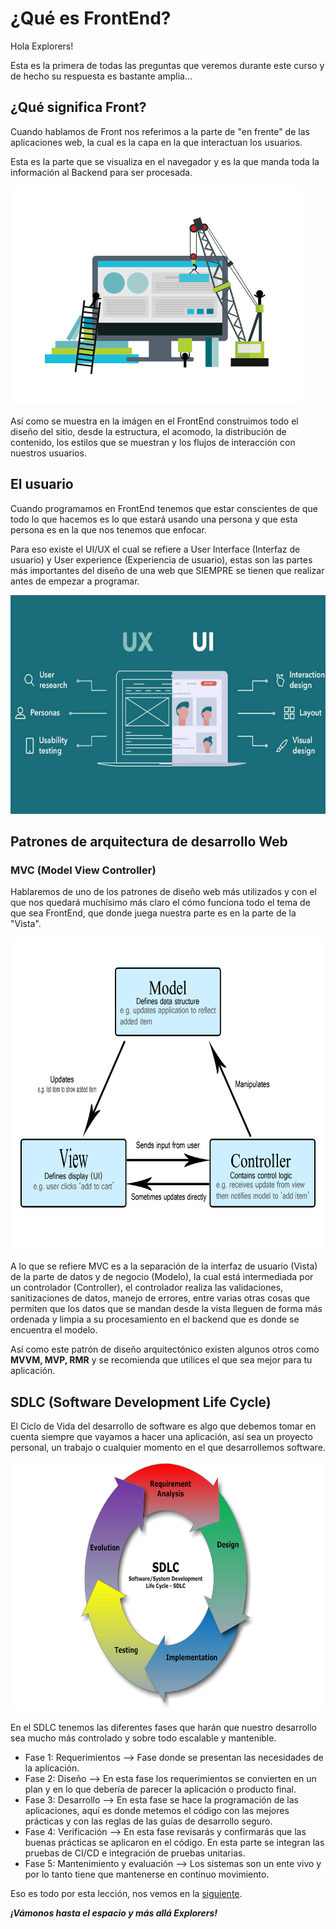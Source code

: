 # ¿Qué es FrontEnd?

Hola Explorers!

Esta es la primera de todas las preguntas que veremos durante este curso y de hecho su respuesta es bastante amplia...

## ¿Qué significa Front?

Cuando hablamos de Front nos referimos a la parte de "en frente" de las aplicaciones web, la cual es la capa en la que interactuan los usuarios. 

Esta es la parte que se visualiza en el navegador y es la que manda toda la información al Backend para ser procesada.

<img src="../images/qefe1.gif" alt="FrontEnd" height="350">

Así como se muestra en la imágen en el FrontEnd construimos todo el diseño del sitio, desde la estructura, el acomodo, la distribución de contenido, los estilos que se muestran y los flujos de interacción con nuestros usuarios.

## El usuario

Cuando programamos en FrontEnd tenemos que estar conscientes de que todo lo que hacemos es lo que estará usando una persona y que esta persona es en la que nos tenemos que enfocar.

Para eso existe el UI/UX el cual se refiere a User Interface (Interfaz de usuario) y User experience (Experiencia de usuario), estas son las partes más importantes del diseño de una web que SIEMPRE se tienen que realizar antes de empezar a programar.

<img src="../images/uxui.jpg" alt="UI/UX" height="350">

## Patrones de arquitectura de desarrollo Web
### MVC (Model View Controller)

Hablaremos de uno de los patrones de diseño web más utilizados y con el que nos quedará muchísimo más claro el cómo funciona todo el tema de que sea FrontEnd, que donde juega nuestra parte es en la parte de la "Vista".

<img src="../images/mvc.png" alt="MVC" height="500">

A lo que se refiere MVC es a la separación de la interfaz de usuario (Vista) de la parte de datos y de negocio (Modelo), la cual está intermediada por un controlador (Controller), el controlador realiza las validaciones, sanitizaciones de datos, manejo de errores, entre varias otras cosas que permiten que los datos que se mandan desde la vista lleguen de forma más ordenada y limpia a su procesamiento en el backend que es donde se encuentra el modelo.

Así como este patrón de diseño arquitectónico existen algunos otros como **MVVM, MVP, RMR** y se recomienda que utilices el que sea mejor para tu aplicación.

## SDLC (Software Development Life Cycle)

El Ciclo de Vida del desarrollo de software es algo que debemos tomar en cuenta siempre que vayamos a hacer una aplicación, así sea un proyecto personal, un trabajo o cualquier momento en el que desarrollemos software.

<img src="../images/sdlc.jpg" alt="SDLC" height="400">

En el SDLC tenemos las diferentes fases que harán que nuestro desarrollo sea mucho más controlado y sobre todo escalable y mantenible.

- Fase 1: Requerimientos --> Fase donde se presentan las necesidades de la aplicación.
- Fase 2: Diseño --> En esta fase los requerimientos se convierten en un plan y en lo que debería de parecer la aplicación o producto final.
- Fase 3: Desarrollo --> En esta fase se hace la programación de las aplicaciones, aquí es donde metemos el código con las mejores prácticas y con las reglas de las guías de desarrollo seguro.
- Fase 4: Verificación --> En esta fase revisarás y confirmarás que las buenas prácticas se aplicaron en el código. En esta parte se integran las pruebas de CI/CD e integración de pruebas unitarias.
- Fase 5: Mantenimiento y evaluación --> Los sistemas son un ente vivo y por lo tanto tiene que mantenerse en continuo movimiento.

Eso es todo por esta lección, nos vemos en la [siguiente](./frontEndTecs.md).

***¡Vámonos hasta el espacio y más allá Explorers!***
